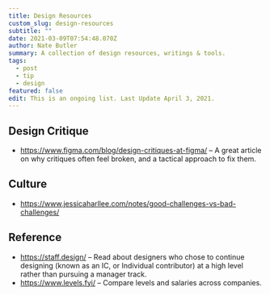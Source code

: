 ```yaml
---
title: Design Resources
custom_slug: design-resources
subtitle: ""
date: 2021-03-09T07:54:48.070Z
author: Nate Butler
summary: A collection of design resources, writings & tools.
tags:
  - post
  - tip
  - design
featured: false
edit: This is an ongoing list. Last Update April 3, 2021.
---
```


## Design Critique

- <https://www.figma.com/blog/design-critiques-at-figma/> – A great article on why critiques often feel broken, and a tactical approach to fix them.

## Culture

- <https://www.jessicaharllee.com/notes/good-challenges-vs-bad-challenges/>

## Reference

- <https://staff.design/> – Read about designers who chose to continue designing (known as an IC, or Individual contributor) at a high level rather than pursuing a manager track.
- <https://www.levels.fyi/> – Compare levels and salaries across companies.

